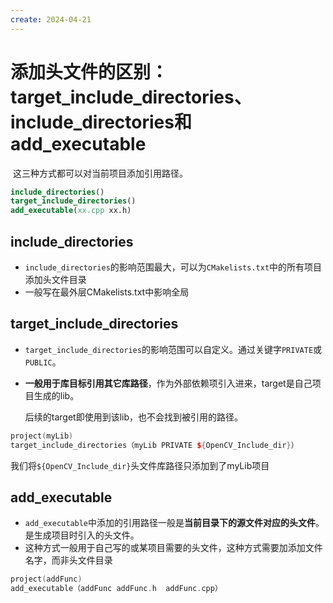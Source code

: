```yaml
---
create: 2024-04-21
---
```

# 添加头文件的区别：target_include_directories、include_directories和add_executable

​	这三种方式都可以对当前项目添加引用路径。

```cmake
include_directories()
target_include_directories()
add_executable(xx.cpp xx.h)
```

## include_directories

- `include_directories`的影响范围最大，可以为`CMakelists.txt`中的所有项目添加头文件目录
- 一般写在最外层CMakelists.txt中影响全局

## target_include_directories

- `target_include_directories`的影响范围可以自定义。通过关键字`PRIVATE`或`PUBLIC`。

- **一般用于库目标引用其它库路径**，作为外部依赖项引入进来，target是自己项目生成的lib。

  后续的target即使用到该lib，也不会找到被引用的路径。

```cpp
project(myLib)
target_include_directories（myLib PRIVATE ${OpenCV_Include_dir}）
```

​	我们将`${OpenCV_Include_dir}`头文件库路径只添加到了myLib项目

## add_executable

- `add_executable`中添加的引用路径一般是**当前目录下的源文件对应的头文件**。是生成项目时引入的头文件。
- 这种方式一般用于自己写的或某项目需要的头文件，这种方式需要加添加文件名字，而非头文件目录

```cpp
project(addFunc)
add_executable（addFunc addFunc.h  addFunc.cpp）
```